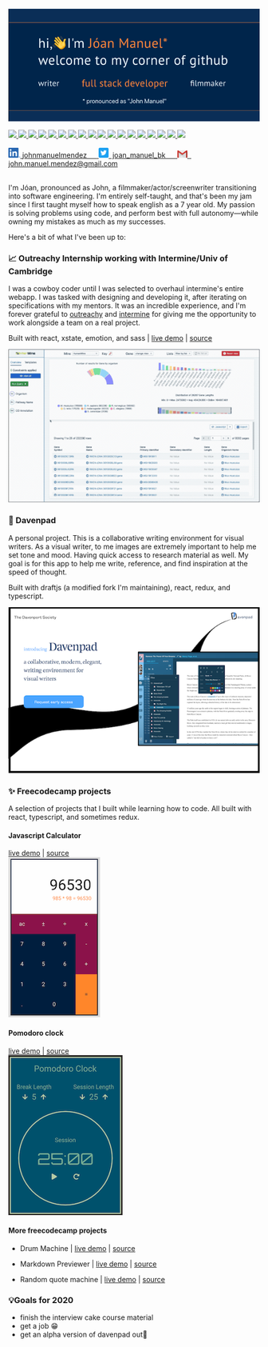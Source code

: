 ![intro image](https://github.com/JM-Mendez/jm-mendez/blob/primary/hero.png?raw=true)

<span>
  <a href="https://reactjs.org/">
    <img src="https://img.shields.io/static/v1?label=proficient&message=react&color=blue" />
  </a>
  <a href="https://www.typescriptlang.org">
    <img src="https://img.shields.io/static/v1?label=proficient&message=typescript&color=3177c6" />
  <a>
  <a href="https://redux.js.org">
    <img src="https://img.shields.io/static/v1?label=proficient&message=redux&color=7549bb" />
  <a>
  <a href="https://developer.mozilla.org/en-US/docs/Web/Guide/HTML/HTML5">
    <img src="https://img.shields.io/static/v1?label=proficient&message=html5&color=orange" />
  <a>
  <a href="https://developer.mozilla.org/en-US/docs/Web/CSS">
    <img src="https://img.shields.io/static/v1?label=proficient&message=css&color=264ce3" />
  <a>
  <a href="https://sass-lang.com">
    <img src="https://img.shields.io/static/v1?label=proficient&message=sass&color=cc669b" />
  <a>
  <a href="https://nodejs.org">
    <img src="https://img.shields.io/static/v1?label=proficient&message=nodejs&color=3e873f" />
  <a>
  <a href="https://xstate.js.org">
    <img src="https://img.shields.io/static/v1?label=proficient&message=xstate&color=2a2b3f" />
  <a>
  <a href="https://jestjs.io">
    <img src="https://img.shields.io/static/v1?label=proficient&message=jest&color=9a415b" />
  <a>
  <a href="https://webpack.js.org">
    <img src="https://img.shields.io/static/v1?label=proficient&message=webpack&color=6e96d7" />
  <a>
  <a href="https://git-scm.com">
    <img src="https://img.shields.io/static/v1?label=proficient&message=git&color=f15033" />
  <a>
  <a href="https://www.electronjs.org">
    <img src="https://img.shields.io/static/v1?label=familiar&labelColor=lightgrey&message=electron&color=51727c" />
  <a>
  <a href="http://gatsbyjs.org">
    <img src="https://img.shields.io/static/v1?label=familiar&labelColor=lightgrey&message=gatsby&color=633295" />
  <a>
  <a href="https://graphql.org">
    <img src="https://img.shields.io/static/v1?label=familiar&labelColor=lightgrey&message=graphql&color=e535ab" />
  <a>
  <a href="https://storybook.js.org/">
    <img src="https://img.shields.io/static/v1?label=familiar&labelColor=lightgrey&message=storybook&color=f54785" />
  <a>
  <a href="https://www.netlify.com/">
    <img src="https://img.shields.io/static/v1?label=familiar&labelColor=lightgrey&message=netlify&color=39adbb" />
  <a>
  <a href="https://www.markdownguide.org/">
    <img src="https://img.shields.io/static/v1?label=familiar&labelColor=lightgrey&message=markdown&color=34a5df" />
  <a>
</span>

<a href="https://www.codewars.com/users/JM-Mendez/stats">
  <img src="https://www.codewars.com/users/JM-Mendez/badges/large" height="32px" />
</a>

<br />
<br />

<a href="https://www.linkedin.com/in/johnmanuelmendez/">
  <img src="https://github.com/JM-Mendez/jm-mendez/blob/primary/linkedin.png?raw=true" alt="John Mendez | linkedin" width="24px">
  <span>johnmanuelmendez &nbsp;&nbsp;&nbsp;&nbsp;</span>
</a>
<a href="https://twitter.com/joan_manuel_bk">
  <img src="https://github.com/JM-Mendez/jm-mendez/blob/primary/twitter.png?raw=true" alt="John Mendez | Twitter" width="20px">
  <span>&nbsp;joan_manuel_bk &nbsp;&nbsp;&nbsp;&nbsp;</span>
</a>
<a href="mailto:john.manuel.mendez@gmail.com">
  <img src="https://github.com/JM-Mendez/jm-mendez/blob/primary/gmail.png?raw=true" alt="Send email" width="20px">
  <span>&nbsp; john.manuel.mendez@gmail.com</span>
</a>

<br />
<br />

I'm Jóan, pronounced as John, a filmmaker/actor/screenwriter transitioning into software engineering. I'm entirely self-taught, and that's been my jam since I first taught myself how to speak english as a 7 year old. My passion is solving problems using code, and perform best with full autonomy—while owning my mistakes as much as my successes.

Here's a bit of what I've been up to:

### 📈 Outreachy Internship working with Intermine/Univ of Cambridge

I was a cowboy coder until I was selected to overhaul intermine's entire webapp. I was tasked with designing and developing it, after iterating on specifications with my mentors. It was an incredible experience, and I'm forever grateful to [outreachy](https://www.outreachy.org/) and [intermine](http://intermine.org/) for giving me the opportunity to work alongside a team on a real project.

Built with react, xstate, emotion, and sass | [live demo](https://intermine-data-browser.netlify.app/) | [source](https://github.com/JM-Mendez/InterMine-Data-Browser-Tool)

![intermine data browser gif](https://github.com/JM-Mendez/jm-mendez/blob/primary/data-browser.gif?raw=true)

### 📝 Davenpad

A personal project. This is a collaborative writing environment for visual writers. As a visual writer, to me images are extremely important to help me set tone and mood. Having quick access to research material as well. My goal is for this app to help me write, reference, and find inspiration at the speed of thought.

Built with draftjs (a modified fork I'm maintaining), react, redux, and typescript.

![davenpad website photo](https://github.com/JM-Mendez/jm-mendez/blob/primary/davenpad.png?raw=true)

### ✨ Freecodecamp projects

A selection of projects that I built while learning how to code. All built with react, typescript, and sometimes redux.

#### Javascript Calculator

<div>
  <a href="https://fcc-jm-projects.gitlab.io/javascript-calculator/">live demo</a>
  <span> | </span>
  <a href="https://gitlab.com/fcc-jm-projects/javascript-calculator">source</a>
</div>
<img src="https://github.com/JM-Mendez/jm-mendez/blob/primary/freecodecamp/calculator.png?raw=true">

#### Pomodoro clock

<div>
  <a href="https://fcc-jm-projects.gitlab.io/pomodoro-clock/">live demo</a>
  <span> | </span>
  <a href="https://gitlab.com/fcc-jm-projects/pomodoro-clock">source</a>
</div>
<img src="https://github.com/JM-Mendez/jm-mendez/blob/primary/freecodecamp/pomodoro.png?raw=true">

#### More freecodecamp projects

- Drum Machine | [live demo](https://fcc-jm-projects.gitlab.io/drum-machine/) | [source](https://gitlab.com/fcc-jm-projects/drum-machine)

- Markdown Previewer | [live demo](https://fcc-jm-projects.gitlab.io/markdown-previewer/) | [source](https://gitlab.com/fcc-jm-projects/markdown-previewer)

- Random quote machine | [live demo](https://fcc-jm-projects.gitlab.io/random-quote-machine/) | [source](https://gitlab.com/fcc-jm-projects/random-quote-machine)

### 💡Goals for 2020

- finish the interview cake course material
- get a job 😁
- get an alpha version of davenpad out🤞
